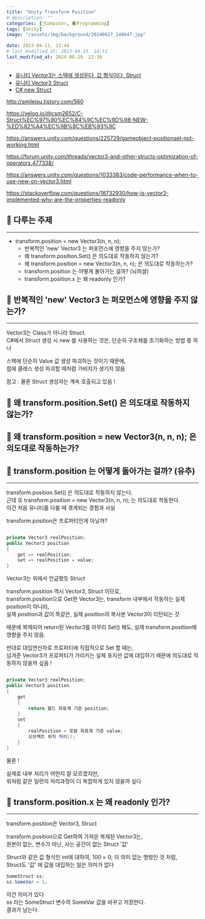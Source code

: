 ```yaml
---
title: "Unity Transform Position"
# description: ""
categories: [💫Computer, 🌒Programming]
tags: [Unity]
image: "/assets/img/background/20240827_140647.jpg"

date: 2023-04-11. 13:44
# last_modified_at: 2023-04-13. 14:51
last_modified_at: 2024-08-29. 22:30
---
```


- [유니티 Vector3는 스택에 생성된다, 값 형식이다, Struct](https://3dmpengines.tistory.com/1566)  
- [유니티 Vector3 Struct](https://answers.unity.com/questions/1033383/code-performance-when-to-use-new-on-vector3.html)  
- [C# new Struct](https://asta8080.tistory.com/5)  

<http://smilejsu.tistory.com/560>

<https://velog.io/@csm2652/C-Struct%EC%97%90%EC%84%9C%EC%9D%98-NEW-%ED%82%A4%EC%9B%8C%EB%93%9C>

<https://answers.unity.com/questions/225729/gameobject-positionset-not-working.html>

<https://forum.unity.com/threads/vector3-and-other-structs-optimization-of-operators.477338/>

<https://answers.unity.com/questions/1033383/code-performance-when-to-use-new-on-vector3.html>

<https://stackoverflow.com/questions/18732930/how-is-vector3-implemented-why-are-the-properties-readonly>

## 💫 다루는 주제

---

- transform.position = new Vector3(n, n, n);
  - 반복적인 'new' Vector3 는 퍼포먼스에 영향을 주지 않는가?
  - 왜 transform.position.Set() 은 의도대로 작동하지 않는가?
  - 왜 transform.position = new Vector3(n, n, n); 은 의도대로 작동하는가?
  - transform.position 는 어떻게 돌아가는 걸까? (뇌피셜)
  - transform.position.x 는 왜 readonly 인가?

## 💫 반복적인 'new' Vector3 는 퍼모먼스에 영향을 주지 않는가?

---

Vector3는 Class가 아니라 Struct.  
C#에서 Struct 생성 시 new 를 사용하는 것은, 단순히 구조체를 초기화하는 방법 중 하나  

스택에 단순히 Value 값 생성 파괴하는 것이기 때문에,  
힙에 클래스 생성 파괴할 때처럼 가비지가 생기지 않음  

참고 : 물론 Struct 생성자는 계속 호출되고 있음 !  

## 💫 왜 transform.position.Set() 은 의도대로 작동하지 않는가?

## 💫 왜 transform.position = new Vector3(n, n, n); 은 의도대로 작동하는가?

## 💫 transform.position 는 어떻게 돌아가는 걸까? (유추)

---

transform.position.Set() 은 의도대로 작동하지 않는다.  
근데 또 transform.position = new Vector3(n, n, n); 는 의도대로 작동한다.  
이건 처음 유니티를 다룰 때 겪게되는 경험과 사실  

transform.position은 프로퍼티인게 아닐까?  

```c#

private Vector3 realPosition;
public Vector3 position
{
	get => realPosition;
	set => realPosition = value;
}

```

Vector3는 위에서 언급했듯 Struct  

transform.position 역시 Vector3, Struct 이므로,  
transform.position으로 Get한 Vector3는, transform 내부에서 작동하는 실제 position이 아니라,  
실제 position과 값이 똑같은, 실제 position의 복사본 Vector3이 리턴되는 것  

때문에 복제되어 return된 Vector3를 아무리 Set() 해도, 실제 transform.position에 영향을 주지 않음.  

반대로 대입연산자로 프로퍼티에 직접적으로 Set 할 때는,  
넘겨준 Vector3가 프로퍼티가 가리키는 실제 포지션 값에 대입하기 때문에 의도대로 작동하지 않을까 싶음 !  

```c#

private Vector3 realPosition;
public Vector3 position
{
	get
	{
		return 월드 좌표계 기준 position;
	}
	set
	{
		realPosition = 로컬 좌표계 기준 value;
		오브젝트 위치 처리();
	}
}

```

물론 !  

실제로 내부 처리가 어떤지 잘 모르겠지만,  
위처럼 같은 일련의 처리과정이 더 복잡하게 있지 않을까 싶다  

## 💫 transform.position.x 는 왜 readonly 인가?

---

transform.position은 Vector3, Struct  

transform.position으로 Get하여 가져온 복제된 Vector3는,  
원본이 없는, 변수가 아닌, 사는 공간이 없는 Struct '값'  

Struct와 같은 값 형식인 int에 대하여, 100 = 0; 이 의미 없는 명령인 것 처럼,  
Struct도 '값' 에 값을 대입하는 일은 의미가 없다  

```c#
SomeStruct ss;
ss.SomeVar = 1;
```

이건 의미가 있다  
ss 라는 SomeStruct 변수의 SomeVar 값을 바꾸고 저장한다.  
결과가 남는다.  

